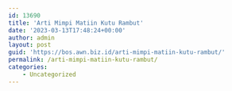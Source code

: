 ```yaml
---
id: 13690
title: 'Arti Mimpi Matiin Kutu Rambut'
date: '2023-03-13T17:48:24+00:00'
author: admin
layout: post
guid: 'https://bos.awn.biz.id/arti-mimpi-matiin-kutu-rambut/'
permalink: /arti-mimpi-matiin-kutu-rambut/
categories:
    - Uncategorized
---
```


